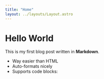 ```yaml
---
title: "Home"
layout: ../layouts/Layout.astro
---
```


# Hello World
This is my first blog post written in **Markdown**.

- Way easier than HTML  
- Auto-formats nicely  
- Supports code blocks: